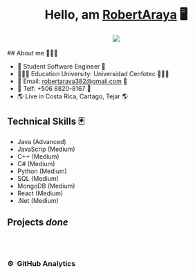 <div align="center">
<h1 align="center">Hello, am <a href="https://www.linkedin.com/in/robert-david-araya-carrillo-2647ba2b0">RobertAraya</a> 🖥️</h1>
</div>
<div align="center">
<img src="https://media.licdn.com/dms/image/D4E16AQFfV2s6EBmhww/profile-displaybackgroundimage-shrink_200_800/0/1708669774553?e=1714003200&v=beta&t=-GITIkrr6O0MDSH4l7KFf4Y2SnIz_yP6OQrYZdhITGc">
</div>



<br>
## About me 🙋🏻‍♂️

- 📖 Student Software Engineer 📖
- 🧑🏻‍🎓 Education University: Universidad Cenfotec 🧑🏻‍🎓
- 📧 Email: robertaraya382@gmail.com 📧
- 📲 Telf: +506 8820-8167 📲 
- 🌎 Live in Costa Rica, Cartago, Tejar 🌎


## Technical Skills 🃏
- Java (Advanced) 
- JavaScrip (Medium)
- C++ (Medium)
- C# (Medium)
- Python (Medium)
- SQL (Medium)
- MongoDB (Medium)
- React (Medium)
- .Net (Medium)



## Projects *done*
<table>



</table>                                                                                 
</div>
<br>

### ⚙️ &nbsp;GitHub Analytics


